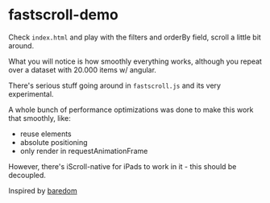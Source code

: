 #  fastscroll-demo

Check `index.html` and play with the filters and orderBy field, scroll a little bit around.

What you will notice is how smoothly everything works, although you repeat over a dataset with 20.000 items w/ angular.

There's serious stuff going around in `fastscroll.js` and its very experimental.

A whole bunch of performance optimizations was done to make this work that smoothly, like:

 - reuse elements
 - absolute positioning
 - only render in requestAnimationFrame

However, there's iScroll-native for iPads to work in it - this should be decoupled.

Inspired by [baredom](https://github.com/doctape/baredom)
